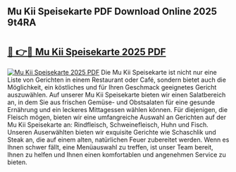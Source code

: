 ## Mu Kii Speisekarte PDF Download Online 2025 9t4RA

# <h2><a href="http://gc6in5m.nevu.top/?p=Mu+Kii+Speisekarte">🔗 👉🔴 Mu Kii Speisekarte 2025 PDF</a></h2>

[![Mu Kii Speisekarte 2025 PDF](https://i.imgur.com/dBaPXMq.png)](http://gc6in5m.nevu.top/?p=Mu+Kii+Speisekarte)
Die Mu Kii Speisekarte ist nicht nur eine Liste von Gerichten in einem Restaurant oder Café, sondern bietet auch die Möglichkeit, ein köstliches und für Ihren Geschmack geeignetes Gericht auszuwählen. Auf unserer Mu Kii Speisekarte bieten wir einen Salatbereich an, in dem Sie aus frischen Gemüse- und Obstsalaten für eine gesunde Ernährung und ein leckeres Mittagessen wählen können. Für diejenigen, die Fleisch mögen, bieten wir eine umfangreiche Auswahl an Gerichten auf der Mu Kii Speisekarte an: Rindfleisch, Schweinefleisch, Huhn und Fisch. Unseren Auserwählten bieten wir exquisite Gerichte wie Schaschlik und Steak an, die auf einem alten, natürlichen Feuer zubereitet werden. Wenn es Ihnen schwer fällt, eine Menüauswahl zu treffen, ist unser Team bereit, Ihnen zu helfen und Ihnen einen komfortablen und angenehmen Service zu bieten.
